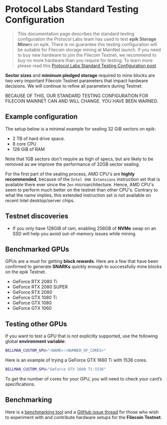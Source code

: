 # Protocol Labs Standard Testing Configuration

> This documentation page describes the standard testing configuration the Protocol Labs team has used to test **epik Storage Miner**s on epik. There is no guarantee this testing configuration will be suitable for Filecoin storage mining at MainNet launch. If you need to buy new hardware to join the Filecoin Testnet, we recommend to buy no more hardware than you require for testing. To learn more please read this [Protocol Labs Standard Testing Configuration post](https://filecoin.io/blog/filecoin-testnet-mining/).

**Sector sizes** and **minimum pledged storage** required to mine blocks are two very important Filecoin Testnet parameters that impact hardware decisions. We will continue to refine all parameters during Testnet.

BECAUSE OF THIS, OUR STANDARD TESTING CONFIGURATION FOR FILECOIN MAINNET CAN AND WILL CHANGE. YOU HAVE BEEN WARNED.

## Example configuration

The setup below is a minimal example for sealing 32 GiB sectors on epik:

- 2 TB of hard drive space.
- 8 core CPU
- 128 GiB of RAM

Note that 1GB sectors don't require as high of specs, but are likely to be removed as we improve the performance of 32GB sector sealing.

For the first part of the sealing process, AMD CPU's are __highly recommended__, because of the `Intel SHA Extensions` instruction set that is available there ever since the `Zen` microarchitecture. Hence, AMD CPU's seem to perform much better on the testnet than other CPU's. Contrary to what the name implies, this extended instruction set is not available on recent Intel desktop/server chips. 

## Testnet discoveries

- If you only have 128GiB of ram, enabling 256GB of **NVMe** swap on an SSD will help you avoid out-of-memory issues while mining.

## Benchmarked GPUs

GPUs are a must for getting **block rewards**. Here are a few that have been confirmed to generate **SNARKs** quickly enough to successfully mine blocks on the epik Testnet.

- GeForce RTX 2080 Ti
- GeForce RTX 2080 SUPER
- GeForce RTX 2080
- GeForce GTX 1080 Ti
- GeForce GTX 1080
- GeForce GTX 1060

## Testing other GPUs

If you want to test a GPU that is not explicitly supported, use the following global **environment variable**:

```sh
BELLMAN_CUSTOM_GPU="<NAME>:<NUMBER_OF_CORES>"
```

Here is an example of trying a GeForce GTX 1660 Ti with 1536 cores.

```sh
BELLMAN_CUSTOM_GPU="GeForce GTX 1660 Ti:1536"
```

To get the number of cores for your GPU, you will need to check your card’s specifications.

## Benchmarking

Here is a [benchmarking tool](https://github.com/EpiK-Protocol/go-epik/tree/master/cmd/epik-bench) and a [GitHub issue thread](https://github.com/EpiK-Protocol/go-epik/issues/694) for those who wish to experiment with and contribute hardware setups for the **Filecoin Testnet**.
